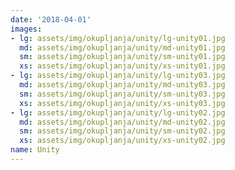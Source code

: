 ```yaml
---
date: '2018-04-01'
images:
- lg: assets/img/okupljanja/unity/lg-unity01.jpg
  md: assets/img/okupljanja/unity/md-unity01.jpg
  sm: assets/img/okupljanja/unity/sm-unity01.jpg
  xs: assets/img/okupljanja/unity/xs-unity01.jpg
- lg: assets/img/okupljanja/unity/lg-unity03.jpg
  md: assets/img/okupljanja/unity/md-unity03.jpg
  sm: assets/img/okupljanja/unity/sm-unity03.jpg
  xs: assets/img/okupljanja/unity/xs-unity03.jpg
- lg: assets/img/okupljanja/unity/lg-unity02.jpg
  md: assets/img/okupljanja/unity/md-unity02.jpg
  sm: assets/img/okupljanja/unity/sm-unity02.jpg
  xs: assets/img/okupljanja/unity/xs-unity02.jpg
name: Unity
---
```

